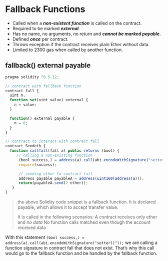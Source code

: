 # Fallback Functions

- Called when a **_non-existent function_** is called on the contract.
- Required to be marked **_external_**.
- Has no name, no arguments, no return and **_cannot be marked payable_**.
- Defined **_once_** per contract.
- Throws exception if the contract receives plain Ether without data.
- Limited to 2300 gas when called by another function.

## fallback() external payable

```js
pragma solidity ^0.5.12;

// contract with fallback function
contract fall {
  uint n;
  function set(uint value) external {
    n = value;
  }

  function() external payable {
    n = 0;
  }
}

// contract to interact with contract fall
contract Sendeth {
  function callfall(fall a) public returns (bool) {
     // calling a non-existing function
      (bool success,) = address(a).call(abi.encodeWithSignature("setter()"));
      require(success);

      // sending ether to contract fall
      address payable payableA = address(uint160(address(a)));
      return(payableA.send(2 ether));
   }
}

```

> the above Solidity code snippet is a fallback function. It is declared payable, which allows it to accept transfer value.
>
> It is called in the following scenarios:
> A contract receives only ether and _no data_
> No function calls matched even though the account received data

With this statement `(bool success,) = address(a).call(abi.encodeWithSignature("setter()"));` we are calling a function signature in contract fall that does not exist. That’s why this call would go to the fallback function and be handled by the fallback function.

